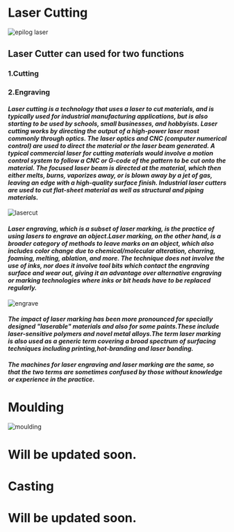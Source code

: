 # Laser Cutting 

  
![epilog laser](https://shaheer08.github.io/Laser11.jpg)

## Laser Cutter can used for two functions

###    1.Cutting

###    2.Engraving

#### _Laser cutting is a technology that uses a laser to cut materials, and is typically used for industrial manufacturing applications, but is also starting to be used by schools, small businesses, and hobbyists. Laser cutting works by directing the output of a high-power laser most commonly through optics. The laser optics and CNC (computer numerical control) are used to direct the material or the laser beam generated. A typical commercial laser for cutting materials would involve a motion control system to follow a CNC or G-code of the pattern to be cut onto the material. The focused laser beam is directed at the material, which then either melts, burns, vaporizes away, or is blown away by a jet of gas, leaving an edge with a high-quality surface finish. Industrial laser cutters are used to cut flat-sheet material as well as structural and piping materials._


![lasercut](http://www.mesce.ac.in/News/NE_IM8436809902.jpg)

#### _Laser engraving, which is a subset of laser marking, is the practice of using lasers to engrave an object.Laser marking, on the other hand, is a broader category of methods to leave marks on an object, which also includes color change due to chemical/molecular alteration, charring, foaming, melting, ablation, and more. The technique does not involve the use of inks, nor does it involve tool bits which contact the engraving surface and wear out, giving it an advantage over alternative engraving or marking technologies where inks or bit heads have to be replaced regularly._


![engrave](http://www.mesce.ac.in/News/NE_IM71413481441.jpg)
 
####   _The impact of laser marking has been more pronounced for specially designed "laserable" materials and also for some paints.These include laser-sensitive polymers and novel metal alloys.The term laser marking is also used as a generic term covering a broad spectrum of surfacing techniques including printing,hot-branding and laser bonding._ 
 
####    _The machines for laser engraving and laser marking are the same, so that the two terms are sometimes confused by those without knowledge or experience in the practice._

# Moulding

![moulding](http://archive.fabacademy.org/2016/fablabtecsup/students/363/img/assignments/assignment_12/10.png)

# Will be updated soon.


# Casting

# Will be updated soon.
